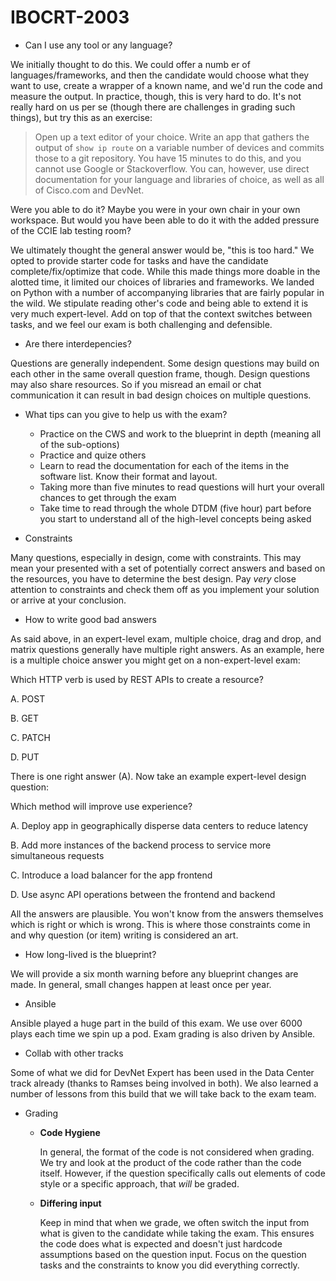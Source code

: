 # IBOCRT-2003

* Can I use any tool or any language?

We initially thought to do this.  We could offer a numb er of languages/frameworks, and then the candidate would choose what they want to use, create a wrapper of a known name, and we'd run the code and measure the output.  In practice, though, this is very hard to do.  It's not really hard on us per se (though there are challenges in grading such things), but try this as an exercise:

> Open up a text editor of your choice.  Write an app that gathers the output of `show ip route` on a variable number of devices and commits those to a git repository.  You have 15 minutes to do this, and you cannot use Google or Stackoverflow.  You can, however, use direct documentation for your language and libraries of choice, as well as all of Cisco.com and DevNet.

Were you able to do it?  Maybe you were in your own chair in your own workspace.  But would you have been able to do it with the added pressure of the CCIE lab testing room?

We ultimately thought the general answer would be, "this is too hard."  We opted to provide starter code for tasks and have the candidate complete/fix/optimize that code.  While this made things more doable in the alotted time, it limited our choices of libraries and frameworks.  We landed on Python with a number of accompanying libraries that are fairly popular in the wild.  We stipulate reading other's code and being able to extend it is very much expert-level.  Add on top of that the context switches between tasks, and we feel our exam is both challenging and defensible.

* Are there interdepencies?

Questions are generally independent.  Some design questions may build on each other in the same overall question frame, though.  Design questions may also share resources.  So if you misread an email or chat communication it can result in bad design choices on multiple questions.

* What tips can you give to help us with the exam?

  * Practice on the CWS and work to the blueprint in depth (meaning all of the sub-options)
  * Practice and quize others
  * Learn to read the documentation for each of the items in the software list.  Know their format and layout.
  * Taking more than five minutes to read questions will hurt your overall chances to get through the exam
  * Take time to read through the whole DTDM (five hour) part before you start to understand all of the high-level concepts being asked

* Constraints

Many questions, especially in design, come with constraints.  This may mean your presented with a set of potentially correct answers and based on the resources, you have to determine the best design.  Pay _very_ close attention to constraints and check them off as you implement your solution or arrive at your conclusion.

* How to write good bad answers

As said above, in an expert-level exam, multiple choice, drag and drop, and matrix questions generally have multiple right answers.  As an example, here is a multiple choice answer you might get on a non-expert-level exam:

Which HTTP verb is used by REST APIs to create a resource?

A. POST

B. GET

C. PATCH

D. PUT

There is one right answer (A).  Now take an example expert-level design question:

Which method will improve use experience?

A. Deploy app in geographically disperse data centers to reduce latency

B. Add more instances of the backend process to service more simultaneous requests

C. Introduce a load balancer for the app frontend

D. Use async API operations between the frontend and backend

All the answers are plausible.  You won't know from the answers themselves which is right or which is wrong.  This is where those constraints come in and why question (or item) writing is considered an art.

* How long-lived is the blueprint?

We will provide a six month warning before any blueprint changes are made.  In general, small changes happen at least once per year.

* Ansible

Ansible played a huge part in the build of this exam.  We use over 6000 plays each time we spin up a pod.  Exam grading is also driven by Ansible.

* Collab with other tracks

Some of what we did for DevNet Expert has been used in the Data Center track already (thanks to Ramses being involved in both).  We also learned a number of lessons from this build that we will take back to the exam team.

* Grading
  * **Code Hygiene**

    In general, the format of the code is not considered when grading.  We try and look at the product of the code rather than the code itself.  However, if the question specifically calls out elements of code style or a specific approach, that _will_ be graded.

  * **Differing input**

    Keep in mind that when we grade, we often switch the input from what is given to the candidate while taking the exam.  This ensures the code does what is expected and doesn't just hardcode assumptions based on the question input.  Focus on the question tasks and the constraints to know you did everything correctly.
